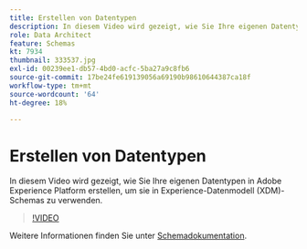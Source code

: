 ```yaml
---
title: Erstellen von Datentypen
description: In diesem Video wird gezeigt, wie Sie Ihre eigenen Datentypen in Adobe Experience Platform erstellen, um sie in Experience-Datenmodell (XDM)-Schemas zu verwenden.
role: Data Architect
feature: Schemas
kt: 7934
thumbnail: 333537.jpg
exl-id: 00239ee1-db57-4bd0-acfc-5ba27a9c8fb6
source-git-commit: 17be24fe619139056a69190b98610644387ca18f
workflow-type: tm+mt
source-wordcount: '64'
ht-degree: 18%

---
```


# Erstellen von Datentypen

In diesem Video wird gezeigt, wie Sie Ihre eigenen Datentypen in Adobe Experience Platform erstellen, um sie in Experience-Datenmodell (XDM)-Schemas zu verwenden.

>[!VIDEO](https://video.tv.adobe.com/v/333537?quality=12&learn=on)

Weitere Informationen finden Sie unter [Schemadokumentation](https://experienceleague.adobe.com/docs/experience-platform/xdm/home.html?lang=de).
